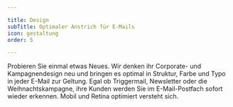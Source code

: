 ```yaml
---

title: Design
subTitle: Optimaler Anstrich für E-Mails
icon: gestaltung
order: 5

---
```


Probieren Sie einmal etwas Neues. Wir denken ihr Corporate- und Kampagnendesign neu und bringen es optimal in Struktur, Farbe und Typo in jeder E-Mail zur Geltung. Egal ob Triggermail, Newsletter oder die Weihnachtskampagne, ihre Kunden werden Sie im E-Mail-Postfach sofort wieder erkennen. Mobil und Retina optimiert versteht sich.
